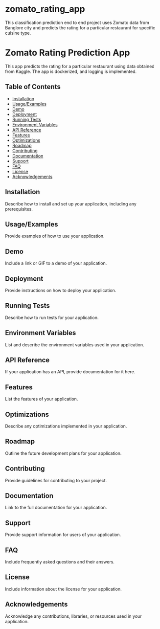 # zomato_rating_app
This classification prediction end to end project uses Zomato data from Banglore city and predicts the rating for a particular restaurant for specific cuisine type.


# Zomato Rating Prediction App

This app predicts the rating for a particular restaurant using data obtained from Kaggle. The app is dockerized, and logging is implemented.

## Table of Contents

- [Installation](#installation)
- [Usage/Examples](#usage/examples)
- [Demo](#demo)
- [Deployment](#deployment)
- [Running Tests](#running-tests)
- [Environment Variables](#environment-variables)
- [API Reference](#api-reference)
- [Features](#features)
- [Optimizations](#optimizations)
- [Roadmap](#roadmap)
- [Contributing](#contributing)
- [Documentation](#documentation)
- [Support](#support)
- [FAQ](#faq)
- [License](#license)
- [Acknowledgements](#acknowledgements)

## Installation

Describe how to install and set up your application, including any prerequisites.

## Usage/Examples

Provide examples of how to use your application.

## Demo

Include a link or GIF to a demo of your application.

## Deployment

Provide instructions on how to deploy your application.

## Running Tests

Describe how to run tests for your application.

## Environment Variables

List and describe the environment variables used in your application.

## API Reference

If your application has an API, provide documentation for it here.

## Features

List the features of your application.

## Optimizations

Describe any optimizations implemented in your application.

## Roadmap

Outline the future development plans for your application.

## Contributing

Provide guidelines for contributing to your project.

## Documentation

Link to the full documentation for your application.

## Support

Provide support information for users of your application.

## FAQ

Include frequently asked questions and their answers.

## License

Include information about the license for your application.

## Acknowledgements

Acknowledge any contributions, libraries, or resources used in your application.
